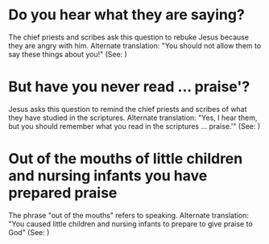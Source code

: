 
# Do you hear what they are saying?
The chief priests and scribes ask this question to rebuke Jesus because they are angry with him. Alternate translation: "You should not allow them to say these things about you!" (See: )

# But have you never read ... praise'?
Jesus asks this question to remind the chief priests and scribes of what they have studied in the scriptures. Alternate translation: "Yes, I hear them, but you should remember what you read in the scriptures ... praise.'" (See: )

# Out of the mouths of little children and nursing infants you have prepared praise
The phrase "out of the mouths" refers to speaking. Alternate translation: "You caused little children and nursing infants to prepare to give praise to God" (See: )
